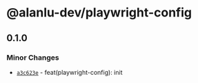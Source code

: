 # @alanlu-dev/playwright-config

## 0.1.0

### Minor Changes

- [`a3c623e`](https://github.com/alanlu-dev/web-kit/commit/a3c623e4502b1f4b3f692921b6744295940bd2dc) - feat(playwright-config): init

